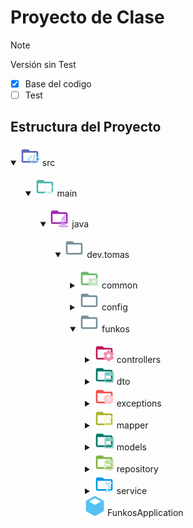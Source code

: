 # Proyecto de Clase


> [!NOTE]  
> Versión sin Test

- [x] Base del codigo
- [ ] Test

## Estructura del Proyecto

<details open>
  <summary><img src="https://raw.githubusercontent.com/TomasVaquerin/icons/73c65b334f718e3a78ec7027e43fea84ffc5d604/folders/src.svg" alt="src"> src</summary>
  <ul>
    <details open>
      <summary><img src="https://raw.githubusercontent.com/TomasVaquerin/icons/73c65b334f718e3a78ec7027e43fea84ffc5d604/folders/main.svg" alt="main"> main</summary>
      <ul>
        <details open>
          <summary><img src="https://raw.githubusercontent.com/TomasVaquerin/icons/73c65b334f718e3a78ec7027e43fea84ffc5d604/folders/java.svg" alt="java"> java</summary>
          <ul>
            <details open>
              <summary><img src="https://raw.githubusercontent.com/TomasVaquerin/icons/73c65b334f718e3a78ec7027e43fea84ffc5d604/folders/folder.svg" alt="dev.tomas"> dev.tomas</summary>
              <ul>
                <details>
                  <summary><img src="https://raw.githubusercontent.com/TomasVaquerin/icons/73c65b334f718e3a78ec7027e43fea84ffc5d604/folders/common.svg" alt="common"> common</summary>
                  <ul>
                    <img src="https://raw.githubusercontent.com/TomasVaquerin/icons/c295429d3f4c3a3241f73ec585c2bfeb613914ed/files/interface.svg" alt="Controller"> Controller
                    <br>
                    <img src="https://raw.githubusercontent.com/TomasVaquerin/icons/c295429d3f4c3a3241f73ec585c2bfeb613914ed/files/interface.svg" alt="Repository"> Repository
                    <br>
                    <img src="https://raw.githubusercontent.com/TomasVaquerin/icons/c295429d3f4c3a3241f73ec585c2bfeb613914ed/files/interface.svg" alt="Service"> Service
                  </ul>
                </details>
                <details>
                  <summary><img src="https://raw.githubusercontent.com/TomasVaquerin/icons/73c65b334f718e3a78ec7027e43fea84ffc5d604/folders/folder.svg" alt="config"> config</summary>
                </details>
                <details open>
                  <summary><img src="https://raw.githubusercontent.com/TomasVaquerin/icons/73c65b334f718e3a78ec7027e43fea84ffc5d604/folders/folder.svg" alt="funkos"> funkos</summary>
                  <ul>
                    <details>
                      <summary><img src="https://raw.githubusercontent.com/TomasVaquerin/icons/d4b34d5541590895b0faec4cabd687a58e8d97a7/folders/controllers.svg" alt="controllers"> controllers</summary>
                      <ul>
                        <img src="https://raw.githubusercontent.com/TomasVaquerin/icons/d4b34d5541590895b0faec4cabd687a58e8d97a7/files/class.svg" alt="FunkoController"> FunkoController
                      </ul>
                    </details>
                    <details>
                      <summary><img src="https://raw.githubusercontent.com/TomasVaquerin/icons/d4b34d5541590895b0faec4cabd687a58e8d97a7/folders/models.svg" alt="dto"> dto</summary>
                      <ul>
                        <img src="https://raw.githubusercontent.com/TomasVaquerin/icons/d4b34d5541590895b0faec4cabd687a58e8d97a7/files/class.svg" alt="FunkoDto"> FunkoDto
                      </ul>
                    </details>
                    <details>
                      <summary><img src="https://raw.githubusercontent.com/TomasVaquerin/icons/c295429d3f4c3a3241f73ec585c2bfeb613914ed/folders/error.svg" alt="exceptions"> exceptions</summary>
                      <ul>
                        <details>
                          <summary><img src="https://raw.githubusercontent.com/TomasVaquerin/icons/c295429d3f4c3a3241f73ec585c2bfeb613914ed/folders/error.svg" alt="exception"> exception</summary>
                          <ul>
                            <img src="https://raw.githubusercontent.com/TomasVaquerin/icons/f842aee70ccaa18cfc8b2497f9366160237ebcfb/files/excp.svg" alt="BadRequest"> BadRequest
                            <br>
                            <img src="https://raw.githubusercontent.com/TomasVaquerin/icons/f842aee70ccaa18cfc8b2497f9366160237ebcfb/files/excp.svg" alt="NotFound"> NotFound
                            <br>
                            <img src="https://raw.githubusercontent.com/TomasVaquerin/icons/f842aee70ccaa18cfc8b2497f9366160237ebcfb/files/excp.svg" alt="UuidError"> UuidError
                          </ul>
                        </details>
                        <img src="https://raw.githubusercontent.com/TomasVaquerin/icons/f842aee70ccaa18cfc8b2497f9366160237ebcfb/files/error.svg" alt="Exception"> Exception
                      </ul>
                    </details>
                    <details>
                      <summary><img src="https://raw.githubusercontent.com/TomasVaquerin/icons/eb30db8f5c5e4b2b0857c995b4bcbfcc119d1655/folders/maps.svg" alt="mapper"> mapper</summary>
                      <ul>
                        <img src="https://raw.githubusercontent.com/TomasVaquerin/icons/d4b34d5541590895b0faec4cabd687a58e8d97a7/files/class.svg" alt="FunkoMapper"> FunkoMapper
                      </ul>
                    </details>
                    <details>
                      <summary><img src="https://raw.githubusercontent.com/TomasVaquerin/icons/d4b34d5541590895b0faec4cabd687a58e8d97a7/folders/models.svg" alt="models"> models</summary>
                      <ul>
                        <img src="https://raw.githubusercontent.com/TomasVaquerin/icons/d4b34d5541590895b0faec4cabd687a58e8d97a7/files/class.svg" alt="Funko"> Funko
                      </ul>
                    </details>
                    <details>
                      <summary><img src="https://raw.githubusercontent.com/TomasVaquerin/icons/b81b9f7f4d2ec1db2d891cdb6ff84544762d33d1/folders/db.svg" alt="repository"> repository</summary>
                      <ul>
                        <img src="https://raw.githubusercontent.com/TomasVaquerin/icons/c295429d3f4c3a3241f73ec585c2bfeb613914ed/files/interface.svg" alt="FunkoRepository"> FunkoRepository
                        <br>
                        <img src="https://raw.githubusercontent.com/TomasVaquerin/icons/d4b34d5541590895b0faec4cabd687a58e8d97a7/files/class.svg" alt="FunkoRepositoryImpl"> FunkoRepositoryImpl
                      </ul>
                    </details>
                    <details>
                      <summary><img src="https://raw.githubusercontent.com/TomasVaquerin/icons/0ad07df5f9aa9b5f51349772039a183862a6f7b0/folders/service.svg" alt="service"> service</summary>
                      <ul>
                        <img src="https://raw.githubusercontent.com/TomasVaquerin/icons/c295429d3f4c3a3241f73ec585c2bfeb613914ed/files/interface.svg" alt="FunkoService"> FunkoService
                        <br>
                        <img src="https://raw.githubusercontent.com/TomasVaquerin/icons/d4b34d5541590895b0faec4cabd687a58e8d97a7/files/class.svg" alt="FunkoServiceImpl"> FunkoServiceImpl
                      </ul>
                    </details>
                    <img src="https://raw.githubusercontent.com/TomasVaquerin/icons/c295429d3f4c3a3241f73ec585c2bfeb613914ed/files/class.svg" alt="FunkosApplication"> FunkosApplication
                  </ul>
                </details>
              </ul>
            </details>
          </ul>
        </details>
      </ul>
    </details>
  </ul>
</details>
